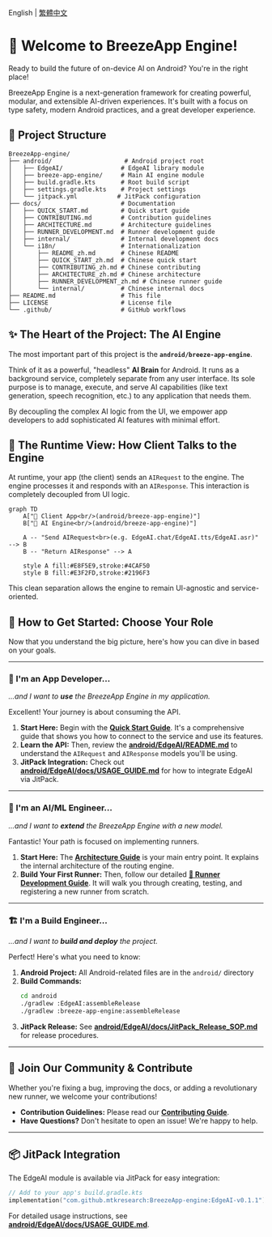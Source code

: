English | [繁體中文](./docs/i18n/README_zh.md)

# 🤖 Welcome to BreezeApp Engine!

Ready to build the future of on-device AI on Android? You're in the right place!

BreezeApp Engine is a next-generation framework for creating powerful, modular, and extensible AI-driven experiences. It's built with a focus on type safety, modern Android practices, and a great developer experience.

## 📁 Project Structure

```
BreezeApp-engine/
├── android/                    # Android project root
│   ├── EdgeAI/                # EdgeAI library module
│   ├── breeze-app-engine/     # Main AI engine module
│   ├── build.gradle.kts       # Root build script
│   ├── settings.gradle.kts    # Project settings
│   └── jitpack.yml           # JitPack configuration
├── docs/                      # Documentation
│   ├── QUICK_START.md         # Quick start guide
│   ├── CONTRIBUTING.md        # Contribution guidelines
│   ├── ARCHITECTURE.md        # Architecture guidelines
│   ├── RUNNER_DEVELOPMENT.md  # Runner development guide
│   ├── internal/              # Internal development docs
│   └── i18n/                  # Internationalization
│       ├── README_zh.md       # Chinese README
│       ├── QUICK_START_zh.md  # Chinese quick start
│       ├── CONTRIBUTING_zh.md # Chinese contributing
│       ├── ARCHITECTURE_zh.md # Chinese architecture
│       ├── RUNNER_DEVELOPMENT_zh.md # Chinese runner guide
│       └── internal/          # Chinese internal docs
├── README.md                  # This file
├── LICENSE                    # License file
└── .github/                   # GitHub workflows
```

## ✨ The Heart of the Project: The AI Engine

The most important part of this project is the **`android/breeze-app-engine`**.

Think of it as a powerful, "headless" **AI Brain** for Android. It runs as a background service, completely separate from any user interface. Its sole purpose is to manage, execute, and serve AI capabilities (like text generation, speech recognition, etc.) to any application that needs them.

By decoupling the complex AI logic from the UI, we empower app developers to add sophisticated AI features with minimal effort.

## 🔎 The Runtime View: How Client Talks to the Engine

At runtime, your app (the client) sends an `AIRequest` to the engine. The engine processes it and responds with an `AIResponse`. This interaction is completely decoupled from UI logic.

```mermaid
graph TD
    A["📱 Client App<br/>(android/breeze-app-engine)"]
    B["🧠 AI Engine<br/>(android/breeze-app-engine)"]

    A -- "Send AIRequest<br>(e.g. EdgeAI.chat/EdgeAI.tts/EdgeAI.asr)" --> B
    B -- "Return AIResponse" --> A

    style A fill:#E8F5E9,stroke:#4CAF50
    style B fill:#E3F2FD,stroke:#2196F3
```

This clean separation allows the engine to remain UI-agnostic and service-oriented.

## 🚀 How to Get Started: Choose Your Role

Now that you understand the big picture, here's how you can dive in based on your goals.

---

### 📱 I'm an App Developer...

*...and I want to **use** the BreezeApp Engine in my application.*

Excellent! Your journey is about consuming the API.

1. **Start Here:** Begin with the **[Quick Start Guide](./docs/QUICK_START.md)**. It's a comprehensive guide that shows you how to connect to the service and use its features.
2. **Learn the API:** Then, review the **[android/EdgeAI/README.md](./android/EdgeAI/README.md)** to understand the `AIRequest` and `AIResponse` models you'll be using.
3. **JitPack Integration:** Check out **[android/EdgeAI/docs/USAGE_GUIDE.md](./android/EdgeAI/docs/USAGE_GUIDE.md)** for how to integrate EdgeAI via JitPack.

---

### 🧠 I'm an AI/ML Engineer...

*...and I want to **extend** the BreezeApp Engine with a new model.*

Fantastic! Your path is focused on implementing runners.

1. **Start Here:** The **[Architecture Guide](./docs/ARCHITECTURE.md)** is your main entry point. It explains the internal architecture of the routing engine.
2. **Build Your First Runner:** Then, follow our detailed **[🧩 Runner Development Guide](./docs/RUNNER_DEVELOPMENT.md)**. It will walk you through creating, testing, and registering a new runner from scratch.

---

### 🏗️ I'm a Build Engineer...

*...and I want to **build and deploy** the project.*

Perfect! Here's what you need to know:

1. **Android Project:** All Android-related files are in the `android/` directory
2. **Build Commands:** 
   ```bash
   cd android
   ./gradlew :EdgeAI:assembleRelease
   ./gradlew :breeze-app-engine:assembleRelease
   ```
3. **JitPack Release:** See **[android/EdgeAI/docs/JitPack_Release_SOP.md](./android/EdgeAI/docs/JitPack_Release_SOP.md)** for release procedures.

---

## 🤝 Join Our Community & Contribute

Whether you're fixing a bug, improving the docs, or adding a revolutionary new runner, we welcome your contributions!

* **Contribution Guidelines:** Please read our **[Contributing Guide](./docs/CONTRIBUTING.md)**.
* **Have Questions?** Don't hesitate to open an issue! We're happy to help.

---

## 📦 JitPack Integration

The EdgeAI module is available via JitPack for easy integration:

```kotlin
// Add to your app's build.gradle.kts
implementation("com.github.mtkresearch:BreezeApp-engine:EdgeAI-v0.1.1")
```

For detailed usage instructions, see **[android/EdgeAI/docs/USAGE_GUIDE.md](./android/EdgeAI/docs/USAGE_GUIDE.md)**.
